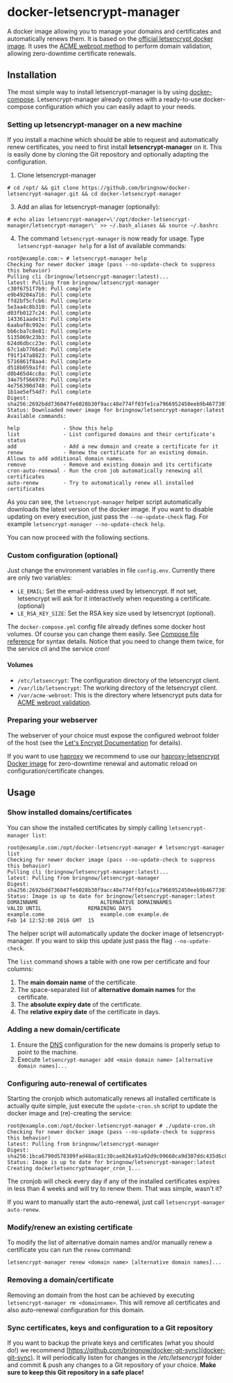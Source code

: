 # docker-letsencrypt-manager
A docker image allowing you to manage your domains and certificates and automatically renews them. It is based on the [official letsencrypt docker image](https://letsencrypt.readthedocs.org/en/latest/using.html#running-with-docker). It uses the [ACME webroot method](http://letsencrypt.readthedocs.org/en/latest/using.html#webroot) to perform domain validation, allowing zero-downtime certificate renewals.

## Installation

The most simple way to install letsencrypt-manager is by using [docker-compose](https://docs.docker.com/compose/). Letsencrypt-manager already comes with a ready-to-use docker-compose configuration which you can easily adapt to your needs.

### Setting up letsencrypt-manager on a new machine

If you install a machine which should be able to request and automatically renew certificates, you need to first install **letsencrypt-manager** on it. This is easily done by cloning the Git repository and optionally adapting the configuration.

1. Clone letsencrypt-manager
```
# cd /opt/ && git clone https://github.com/bringnow/docker-letsencrypt-manager.git && cd docker-letsencrypt-manager
```
3. Add an alias for letsencrypt-manager (optionally):
```
# echo alias letsencrypt-manager=\'/opt/docker-letsencrypt-manager/letsencrypt-manager\' >> ~/.bash_aliases && source ~/.bashrc
```
4. The command `letsencrypt-manager` is now ready for usage. Type `letsencrypt-manager help` for a list of available commands:
```
root@example.com:~ # letsencrypt-manager help
Checking for newer docker image (pass --no-update-check to suppress this behavior)
Pulling cli (bringnow/letsencrypt-manager:latest)...
latest: Pulling from bringnow/letsencrypt-manager
c30f6751f7b9: Pull complete
e9b49204a716: Pull complete
ffd2bf5cfcb6: Pull complete
5e3aa4c8b310: Pull complete
d03fb0127c24: Pull complete
143361aade13: Pull complete
6aabaf8c992e: Pull complete
bb6cba7c8e81: Pull complete
5135069c23b3: Pull complete
624d6dbcc23e: Pull complete
67c1ab7766ad: Pull complete
f91f147a8823: Pull complete
5716861f8aa4: Pull complete
d518b059a1fd: Pull complete
d8b465d4cc8a: Pull complete
34e75f566970: Pull complete
4e756390d748: Pull complete
1b1ae5ef54d7: Pull complete
Digest: sha256:2692bdd736047fe6028b30f9acc48e774ff03fe1ca7966952450eeb9b4677307
Status: Downloaded newer image for bringnow/letsencrypt-manager:latest
Available commands:

help              - Show this help
list              - List configured domains and their certificate's status
add               - Add a new domain and create a certificate for it
renew             - Renew the certificate for an existing domain. Allows to add additional domain names.
remove            - Remove and existing domain and its certificate
cron-auto-renewal - Run the cron job automatically renewing all certificates
auto-renew        - Try to automatically renew all installed certificates
```

As you can see, the `letsencrypt-manager` helper script automatically downloads the latest version of the docker image. If you want to disable updating on every execution, just pass the `--no-update-check` flag. For example `letsencrypt-manager --no-update-check help`.

You can now proceed with the following sections.

### Custom configuration (optional)

Just change the environment variables in file `config.env`. Currently there are only two variables:

* `LE_EMAIL`: Set the email-address used by letsencrypt. If not set, letsencrypt will ask for it interactively when requesting a certificate. (optional)
* `LE_RSA_KEY_SIZE`: Set the RSA key size used by letsencrypt (optional).

The `docker-compose.yml` config file already defines some docker host volumes. Of course you can change them easily. See [Compose file reference](https://docs.docker.com/compose/compose-file/#volumes-volume-driver) for syntax details. Notice that you need to change them twice, for the service *cli* and the service *cron*!

#### Volumes

* `/etc/letsencrypt`: The configuration directory of the letsencrypt client.
* `/var/lib/letsencrypt`: The working directory of the letsencrypt client.
* `/var/acme-webroot`: This is the directory where letsencrypt puts data for [ACME webroot validation](http://letsencrypt.readthedocs.org/en/latest/using.html#webroot).

### Preparing your webserver

The webserver of your choice must expose the configured webroot folder of the host (see the [Let's Encrypt Documentation](http://letsencrypt.readthedocs.org/en/latest/using.html#webroot) for details).

If you want to use [haproxy](http://www.haproxy.org/) we recommend to use our [haproxy-letsencrypt Docker image](https://github.com/bringnow/docker-haproxy-letsencrypt) for zero-downtime renewal and automatic reload on configuration/certificate changes.

## Usage

### Show installed domains/certificates

You can show the installed certificates by simply calling `letsencrypt-manager list`:

```
root@example.com:/opt/docker-letsencrypt-manager # letsencrypt-manager list
Checking for newer docker image (pass --no-update-check to suppress this behavior)
Pulling cli (bringnow/letsencrypt-manager:latest)...
latest: Pulling from bringnow/letsencrypt-manager
Digest: sha256:2692bdd736047fe6028b30f9acc48e774ff03fe1ca7966952450eeb9b4677307
Status: Image is up to date for bringnow/letsencrypt-manager:latest
DOMAINNAME                    ALTERNATIVE DOMAINNAMES                        VALID UNTIL               REMAINING DAYS
example.come                  example.com example.de                         Feb 14 12:52:00 2016 GMT  15
```

The helper script will automatically update the docker image of letsencrypt-manager. If you want to skip this update just pass the flag `--no-update-check`.

The `list` command shows a table with one row per certificate and four columns:

1. The **main domain name** of the certificate.
2. The space-separated list of **alternative domain names** for the certificate.
3. The **absolute expiry date** of the certificate.
4. The **relative expiry date** of the certificate in days.

### Adding a new domain/certificate

1. Ensure the [DNS]() configuration for the new domains is properly setup to point to the machine.
2. Execute `letsencrypt-manager add <main domain name> [alternative domain names]...`

### Configuring auto-renewal of certificates

Starting the cronjob which automatically renews all installed certificate is actually quite simple, just execute the `update-cron.sh` script to update the docker image and (re)-creating the service:

```
root@example.com:/opt/docker-letsencrypt-manager # ./update-cron.sh
Checking for newer docker image (pass --no-update-check to suppress this behavior)
latest: Pulling from bringnow/letsencrypt-manager
Digest: sha256:1bca6790d578309fad48ac81c30cae826a91a92d9c09660ca9d307ddc435d6c8
Status: Image is up to date for bringnow/letsencrypt-manager:latest
Creating dockerletsencryptmanager_cron_1...
```

The cronjob will check every day if any of the installed certificates expires in less than 4 weeks and will try to renew them. That was simple, wasn't it?

If you want to manually start the auto-renewal, just call `letsencrypt-manager auto-renew`.

### Modify/renew an existing certificate

To modify the list of alternative domain names and/or manually renew a certificate you can run the `renew` command:

```
letsencrypt-manager renew <domain name> [alternative domain names]...
```

### Removing a domain/certificate

Removing an domain from the host can be achieved by executing `letsencrypt-manager rm <domainname>`. This will remove all certificates and also auto-renewal configuration for this domain.

### Sync certificates, keys and configuration to a Git repository

If you want to backup the private keys and certificates (what you should do!) we recommend [https://github.com/bringnow/docker-git-sync](docker-git-sync). It will periodically listen for changes in the */etc/letsencrypt* folder and commit & push any changes to a Git repository of your choice. **Make sure to keep this Git repository in a safe place!**
